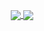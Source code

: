 <p align="center">
   <a href="https://github.com/benelan">
    <img align="center" src="https://github-readme-stats.vercel.app/api?username=benelan&theme=nord&hide_rank=true" />
  </a>
  <a href="https://github.com/benelan">
    <img align="center" src="https://github-readme-stats.vercel.app/api/top-langs/?username=benelan&langs_count=8&layout=compact&theme=nord" />
  </a>
</p>

